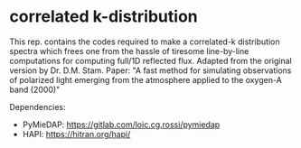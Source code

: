 # correlated k-distribution

This rep. contains the codes required to make a correlated-k 
distribution spectra which frees one from the hassle 
of tiresome line-by-line computations for computing full/1D reflected flux. 
Adapted from the original version by Dr. D.M. Stam. 
Paper: "A fast method for simulating observations of polarized light emerging from the atmosphere applied to the oxygen-A band (2000)"

Dependencies:
- PyMieDAP: https://gitlab.com/loic.cg.rossi/pymiedap
- HAPI: https://hitran.org/hapi/


